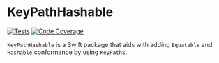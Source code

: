 # KeyPathHashable

[![Tests](https://github.com/JosephDuffy/KeyPathHashable/workflows/Tests/badge.svg)](https://github.com/JosephDuffy/KeyPathHashable/actions?query=workflow%3ATests)
[![Code Coverage](https://codecov.io/gh/JosephDuffy/KeyPathHashable/branch/master/graph/badge.svg)](https://codecov.io/gh/JosephDuffy/KeyPathHashable)

`KeyPathHashable` is a Swift package that aids with adding `Equatable` and `Hashable` conformance by using `KeyPath`s.
